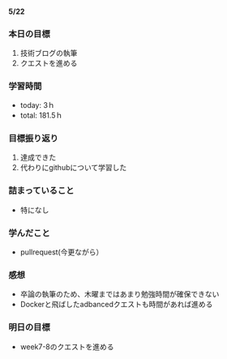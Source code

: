 #### 5/22
### 本日の目標
1. 技術ブログの執筆
2. クエストを進める
### 学習時間  
- today: 3ｈ
- total: 181.5ｈ  
### 目標振り返り
1. 達成できた
2. 代わりにgithubについて学習した
### 詰まっていること
- 特になし
### 学んだこと
- pullrequest(今更ながら）
### 感想
- 卒論の執筆のため、木曜まではあまり勉強時間が確保できない
- Dockerと飛ばしたadbancedクエストも時間があれば進める
### 明日の目標
- week7-8のクエストを進める
